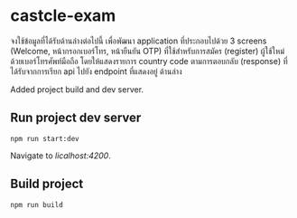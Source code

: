 # castcle-exam

จงใช้ข้อมูลที่ได้รับด้านล่างต่อไปนี้ เพื่อพัฒนา application ที่ประกอบไปด้วย 3 screens (Welcome, หน้ากรอกเบอร์โทร, หน้ายืนยัน OTP) ที่ใช้สำหรับการสมัคร (register) ผู้ใช้ใหม่ ด้วยเบอร์โทรศัพท์มือถือ โดยให้แสดงรายการ country code ตามการตอบกลับ (response) ที่ได้รับจากการเรียก api ไปยัง  endpoint ที่แสดงอยู่ ด้านล่าง

Added project build and dev server.

## Run project dev server
```
npm run start:dev
```
Navigate to *licalhost:4200*.

## Build project
```
npm run build
```

